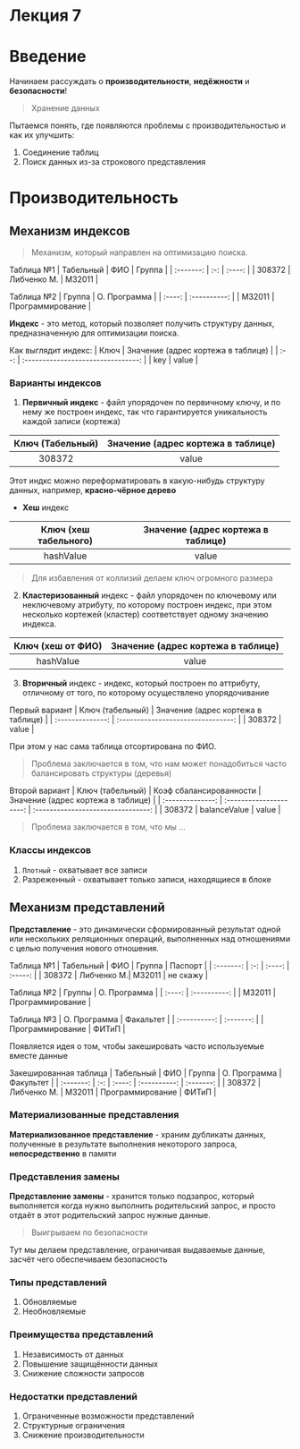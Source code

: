 # Лекция 7

# Введение

Начинаем рассуждать о **производительности**, **недёжности** и **безопасности**!

> Хранение данных

Пытаемся понять, где появляются проблемы с производительностью и как их улучшить:

1. Соединение таблиц
2. Поиск данных из-за строкового представления

# Производительность

## Механизм индексов

> Механизм, который направлен на оптимизацию поиска.

Таблица №1
| Табельный | ФИО | Группа |
| :-------: | :-: | :----: |
| 308372 | Либченко М. | M32011 |

Таблица №2
| Группа | О. Программа |
| :----: | :----------: |
| M32011 | Программирование |

**Индекс** - это метод, который позволяет получить структуру данных, предназначенную для оптимизации поиска.

Как выглядит индекс:
| Ключ | Значение (адрес кортежа в таблице) |
| :--: | :--------------------------------: |
| key  |                value               |

### Варианты индексов

1. **Первичный индекс** - файл упорядочен по первичному ключу, и по нему же построен индекс, так что гарантируется уникальность каждой записи (кортежа)

| Ключ (Табельный) | Значение (адрес кортежа в таблице) |
| :--------------: | :--------------------------------: |
|      308372      |               value                |

Этот индкс можно переформатировать в какую-нибудь структуру данных, например, **красно-чёрное дерево**

- **Хеш** индекс

| Ключ (хеш табельного) | Значение (адрес кортежа в таблице) |
| :-------------------: | :--------------------------------: |
|       hashValue       |                value               |

> Для избавления от коллизий делаем ключ огромного размера

2. **Кластеризованный** индекс - файл упорядочен по ключевому или неключевому атрибуту, по которому построен индекс, при этом несколько кортежей (кластер) соответствует одному значению индекса.

| Ключ (хеш от ФИО) | Значение (адрес кортежа в таблице) |
| :---------------: | :--------------------------------: |
|       hashValue   |               value                |

3. **Вторичный** индекс - индекс, который построен по аттрибуту, отличному от того, по которому осуществлено упорядочивание

Первый вариант
| Ключ (табельный) | Значение (адрес кортежа в таблице) |
| :--------------: | :--------------------------------: |
|       308372     |                value               |

При этом у нас сама таблица отсортирована по ФИО.

> Проблема заключается в том, что нам может понадобиться часто балансировать структуры (деревья)

Второй вариант
| Ключ (табельный) | Коэф сбалансированности | Значение (адрес кортежа в таблице) |
| :--------------: | :---------------------: | :--------------------------------: |
|       308372     |        balanceValue     |                value               |

> Проблема заключается в том, что мы ...

### Классы индексов

1. `Плотный` - охватывает все записи
2. Разреженный - охватывает только записи, находящиеся в блоке

## Механизм представлений

**Представление** - это динамически сформированный результат одной или нескольких реляционных операций, выполненных над отношениями с целью получения нового отношения.

Таблица №1
| Табельный | ФИО | Группа | Паспорт |
| :-------: | :-: | :----: | :-----: |
|   308372  | Либченко М.| M32011 | не скажу |

Таблица №2
| Группы | О. Программа |
| :----: | :----------: |
| M32011 | Программирование |

Таблица №3
| О. Программа | Факальтет |
| :----------: | :-------: |
| Программирование | ФИТиП |

Появляется идея о том, чтобы закешировать часто используемые вместе данные

Закешированная таблица
| Табельный | ФИО | Группа | О. Программа | Факультет |
| :-------: | :-: | :----: | :----------: | :-------: |
|   308372  | Либченко М. | M32011 | Программирование | ФИТиП |

### Материализованные представления

**Материализованное представление** - храним дубликаты данных, полученные в результате выполнения некоторого запроса, **непосредственно** в памяти

### Представления замены

**Представление замены** - хранится только подзапрос, который выполняется когда нужно выполнить родительский запрос, и просто отдаёт в этот родительский запрос нужные данные.

> Выигрываем по безопасности

Тут мы делаем представление, ограничивая выдаваемые данные, засчёт чего обеспечиваем безопасность

### Типы представлений

1. Обновляемые
2. Необновляемые

### Преимущества представлений

1. Независимость от данных
2. Повышение защищённости данных
3. Снижение сложности запросов

### Недостатки представлений

1. Ограниченные возможности представлений
2. Структурные ограничения
3. Снижение производительности